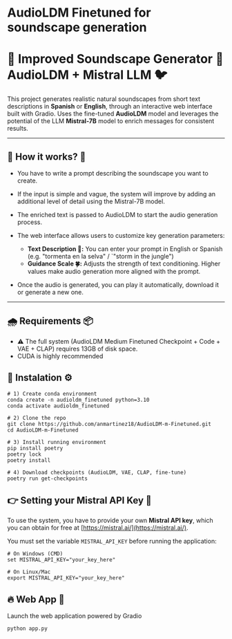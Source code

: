 # AudioLDM Finetuned for soundscape generation

# 🌄 Improved Soundscape Generator 🌳 AudioLDM + Mistral LLM 🐦

This project generates realistic natural soundscapes from short text descriptions in **Spanish** or **English**, through an interactive web interface built with Gradio.
Uses the fine-tuned **AudioLDM** model and leverages the potential of the LLM **Mistral-7B** model to enrich messages for consistent results.

---

## 🍂 How it works? 🌊

- You have to write a prompt describing the soundscape you want to create.
- If the input is simple and vague, the system will improve by adding an additional level of detail using the Mistral-7B model.
- The enriched text is passed to AudioLDM to start the audio generation process.
- The web interface allows users to customize key generation parameters:

    - **Text Description 📝:** You can enter your prompt in English or Spanish  (e.g. "tormenta en la selva" / `"storm in the jungle")
    - **Guidance Scale 🍀:** Adjusts the strength of text conditioning. Higher values make audio generation more aligned with the prompt.

- Once the audio is generated, you can play it automatically, download it or generate a new one.

---

## 🌧️ Requirements 📦 

- ⚠️ The full system (AudioLDM Medium Finetuned Checkpoint + Code + VAE + CLAP) requires 13GB of disk space.
- CUDA is highly recommended


## 🌵 Instalation ⚙️ 

```shell
# 1) Create conda environment
conda create -n audioldm_finetuned python=3.10
conda activate audioldm_finetuned

# 2) Clone the repo
git clone https://github.com/anmartinez18/AudioLDM-m-Finetuned.git
cd AudioLDM-m-Finetuned

# 3) Install running environment
pip install poetry
poetry lock
poetry install

# 4) Download checkpoints (AudioLDM, VAE, CLAP, fine-tune)
poetry run get-checkpoints

```

## 👉 Setting your Mistral API Key 🔑

To use the system, you have to provide your own **Mistral API key**,  which you can obtain for free at [https://mistral.ai/](https://mistral.ai/).

You must set the variable `MISTRAL_API_KEY` before running the application:

```shell
# On Windows (CMD)
set MISTRAL_API_KEY="your_key_here"

# On Linux/Mac
export MISTRAL_API_KEY="your_key_here"

```
## 🔥 Web App 🦉

Launch the web application powered by Gradio

```shell
python app.py
```